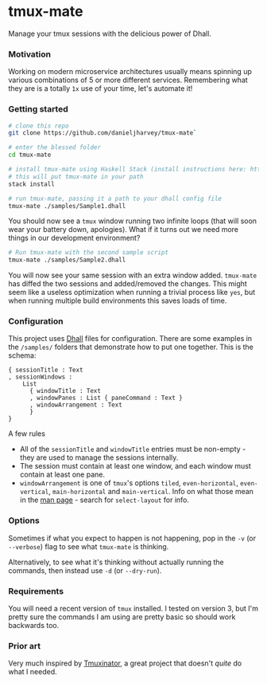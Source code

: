 # tmux-mate

Manage your tmux sessions with the delicious power of Dhall.

### Motivation

Working on modern microservice architectures usually means spinning up various combinations of 5 or more different services. Remembering what they are is a totally `1x` use of your time, let's automate it!

### Getting started

```bash
# clone this repo
git clone https://github.com/danieljharvey/tmux-mate`

# enter the blessed folder
cd tmux-mate

# install tmux-mate using Haskell Stack (install instructions here: https://docs.haskellstack.org/en/stable/install_and_upgrade/)
# this will put tmux-mate in your path
stack install

# run tmux-mate, passing it a path to your dhall config file
tmux-mate ./samples/Sample1.dhall
```

You should now see a `tmux` window running two infinite loops (that will soon wear your battery down, apologies). What if it turns out we need more things in our development environment?

```bash
# Run tmux-mate with the second sample script
tmux-mate ./samples/Sample2.dhall
```

You will now see your same session with an extra window added. `tmux-mate` has diffed the two sessions and added/removed the changes. This might seem like a useless optimization when running a trivial process like `yes`, but when running multiple build environments this saves loads of time.

### Configuration

This project uses [Dhall](https://dhall-lang.org/) files for configuration. There are some examples in the `/samples/` folders that demonstrate how to put one together. This is the schema:

```
{ sessionTitle : Text
, sessionWindows :
    List
      { windowTitle : Text
      , windowPanes : List { paneCommand : Text }
      , windowArrangement : Text
      }
}
```

A few rules

- All of the `sessionTitle` and `windowTitle` entries must be non-empty - they are used to manage the sessions internally.
- The session must contain at least one window, and each window must contain at least one pane.
- `windowArrangement` is one of `tmux`'s options `tiled`, `even-horizontal`,
  `even-vertical`, `main-horizontal` and `main-vertical`. Info on what those
mean in the [man page](http://man7.org/linux/man-pages/man1/tmux.1.html) -
search for `select-layout` for info.

### Options

Sometimes if what you expect to happen is not happening, pop in the `-v`
(or `--verbose`) flag to see what `tmux-mate` is thinking.

Alternatively, to see what it's thinking without actually running the commands,
then instead use `-d` (or `--dry-run`).

### Requirements

You will need a recent version of `tmux` installed. I tested on version 3, but I'm pretty sure the commands I am using are pretty basic so should work backwards too.

### Prior art

Very much inspired by [Tmuxinator](https://github.com/tmuxinator/tmuxinator), a
great project that doesn't _quite_ do what I needed.
